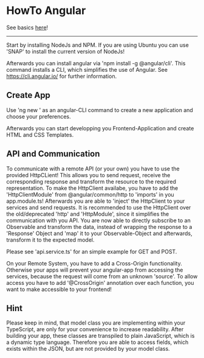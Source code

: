 # HowTo Angular

See basics [here](BASIC.md)!

---
Start by installing NodeJs and NPM.
If you are using Ubuntu you can use 'SNAP' to install the current version of NodeJs!

Afterwards you can install angular via 'npm install -g @angular/cli'. This command installs a CLI, which simplifies the use of Angular. See https://cli.angular.io/ for further information.

## Create App

Use 'ng new <APP-NAME>' as an angular-CLI command to create a new application and choose your preferences.

Afterwards you can start developping you Frontend-Application and create HTML and CSS Templates.

## API and Communication

To communicate with a remote API (or your own) you have to use the provided HttpCLient!
This allows you to send request, receive the corresponding response and transform the resource to the required representation.
To make the HttpClient availabe, you have to add the 'HttpClientModule' from @angular/common/http to 'imports' in you app.module.ts!
Afterwards you are able to 'inject' the HttpClient to your services and send requests.
It is recommended to use the HttpClient over the old/deprecated 'http' and 'HttpModule', since it simplifies the communication with you API. You are now able to directly subscribe to an Observable and transform the data, instead of wrapping the response to a 'Response' Object and 'map' it to your Observable-Object and afterwards, transform it to the expected model.

Please see 'api.service.ts' for an simple example for GET and POST.

On your Remote System, you have to add a Cross-Origin functionality. Otherwise your apps will prevent your angular-app from accessing the services, because the request will come from an unknown 'source'. To allow access you have to add '@CrossOrigin' annotation over each function, you want to make accessible to your frontend!

## Hint

Please keep in mind, that model class you are implementing within your TypeScript, are only for your convenience to increase readability. 
After building your app, these classes are transpiled to plain JavaScript, which is a dynamic type language. Therefore you are able to access fields, which exists within the JSON, but are not provided by your model class.

